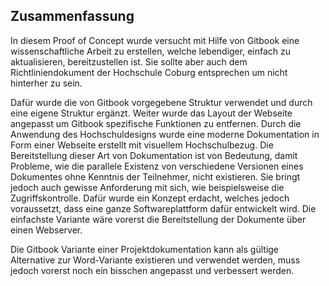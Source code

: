 ## Zusammenfassung

In diesem Proof of Concept wurde versucht mit Hilfe von Gitbook eine wissenschaftliche Arbeit zu erstellen, welche lebendiger, einfach zu aktualisieren, bereitzustellen ist. Sie sollte aber auch dem Richtliniendokument der Hochschule Coburg entsprechen um nicht hinterher zu sein.

Dafür wurde die von Gitbook vorgegebene Struktur verwendet und durch eine eigene Struktur ergänzt. Weiter wurde das Layout der Webseite angepasst um Gitbook spezifische Funktionen zu entfernen. Durch die Anwendung des Hochschuldesigns wurde eine moderne Dokumentation in Form einer Webseite erstellt mit visuellem Hochschulbezug. Die Bereitstellung dieser Art von Dokumentation ist von Bedeutung, damit Probleme, wie die parallele Existenz von verschiedene Versionen eines Dokumentes ohne Kenntnis der Teilnehmer, nicht existieren. Sie bringt jedoch auch gewisse Anforderung mit sich, wie beispielsweise die Zugriffskontrolle. Dafür wurde ein Konzept erdacht, welches jedoch voraussetzt, dass eine ganze Softwareplattform dafür entwickelt wird. Die einfachste Variante wäre vorerst die Bereitstellung der Dokumente über einen Webserver.

Die Gitbook Variante einer Projektdokumentation kann als gültige Alternative zur Word-Variante existieren und verwendet werden, muss jedoch vorerst noch ein bisschen angepasst und verbessert werden.
